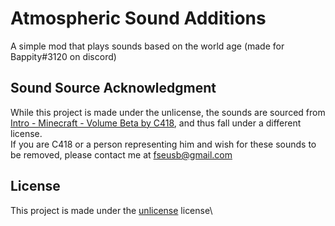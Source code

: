 # Atmospheric Sound Additions
A simple mod that plays sounds based on the world age (made for Bappity#3120 on discord)

## Sound Source Acknowledgment

While this project is made under the unlicense, the sounds are sourced from [Intro - Minecraft - Volume Beta by C418](https://c418.bandcamp.com/track/intro), and thus fall under a different license.\
If you are C418 or a person representing him and wish for these sounds to be removed, please contact me at [fseusb@gmail.com](mailto:fseusb@gmail.com?subject=Remove%20the%20sounds%20AtmosphericSoundAdditions)

## License

This project is made under the [unlicense](https://unlicense.org/) license\
